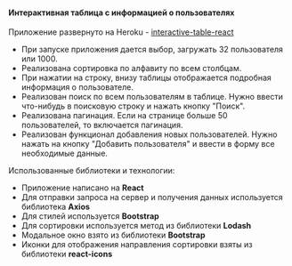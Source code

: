 <h4>Интерактивная таблица с информацией о пользователях</h4>

Приложение развернуто на Heroku - <a href="http://interactive-table-react.herokuapp.com/">interactive-table-react</a>

- При запуске приложения дается выбор, загружать 32 пользователя или 1000.
- Реализована сортировка по алфавиту по всем столбцам.
- При нажатии на строку, внизу таблицы отображается подробная информация о пользователе.
- Реализован поиск по всем пользователям в таблице. Нужно ввести что-нибудь в поисковую строку и нажать кнопку "Поиск".
- Реализована пагинация. Если на странице больше 50 пользователей, то включается пагинация.
- Реализован функционал добавления новых пользователей. Нужно нажать на кнопку "Добавить пользователя" и ввести в форму все необходимые данные.

Использованные библиотеки и технологии:
- Приложение написано на <b>React</b>
- Для отправки запроса на сервер и получения данных используется библиотека <b>Axios</b>
- Для стилей используется <b>Bootstrap</b>
- Для сортировки используется метод из библиотеки <b>Lodash</b>
- Модальное окно взято из библиотеки <b>Bootstrap</b>
- Иконки для отображения направления сортировки взяты из библиотеки <b>react-icons</b>
